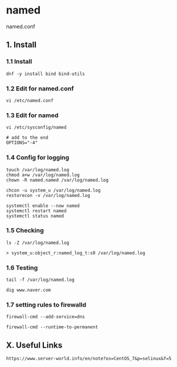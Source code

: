 # named
named.conf

## 1. Install

### 1.1 Install

    dnf -y install bind bind-utils
            
### 1.2 Edit for named.conf

    vi /etc/named.conf
    
### 1.3 Edit for named

    vi /etc/sysconfig/named
    
    # add to the end
    OPTIONS="-4"

### 1.4 Config for logging
    
    touch /var/log/named.log
    chmod a+w /var/log/named.log
    chown -R named.named /var/log/named.log
    
    chcon -u system_u /var/log/named.log
    restorecon -v /var/log/named.log
    
    systemctl enable --now named
    systemctl restart named
    systemctl status named

### 1.5 Checking

    ls -Z /var/log/named.log
    
    > system_u:object_r:named_log_t:s0 /var/log/named.log


### 1.6 Testing

    tail -f /var/log/named.log
    
    dig www.naver.com
    
### 1.7 setting rules to firewalld

    firewall-cmd --add-service=dns
    
    firewall-cmd --runtime-to-permanent

## X. Useful Links

    https://www.server-world.info/en/note?os=CentOS_7&p=selinux&f=5
